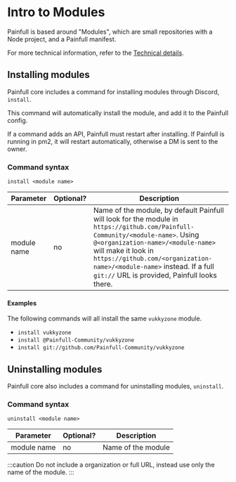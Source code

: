# Intro to Modules
Painfull is based around "Modules", which are small repositories with a Node project, and a Painfull manifest.

For more technical information, refer to the [Technical details](technical).

## Installing modules

Painfull core includes a command for installing modules through Discord, `install`.

This command will automatically install the module, and add it to the Painfull config.

If a command adds an API, Painfull must restart after installing. If Painfull is running in pm2, it will restart automatically, otherwise a DM is sent to the owner. 

### Command syntax

`install <module name>`

| Parameter | Optional? | Description |
| ----------- | ----------- | ----------- |
| module name | no       | Name of the module, by default Painfull will look for the module in `https://github.com/Painfull-Community/<module-name>`. Using `@<organization-name>/<module-name>` will make it look in `https://github.com/<organization-name>/<module-name>` instead. If a full `git://` URL is provided, Painfull looks there. |

#### Examples

The following commands will all install the same `vukkyzone` module.

- `install vukkyzone`
- `install @Painfull-Community/vukkyzone`
- `install git://github.com/Painfull-Community/vukkyzone`

## Uninstalling modules

Painfull core also includes a command for uninstalling modules, `uninstall`.

### Command syntax 

`uninstall <module name>`

| Parameter | Optional? | Description |
| ----------- | ----------- | ----------- |
| module name | no       | Name of the module |

:::caution 
Do not include a organization or full URL, instead use only the name of the module.
:::